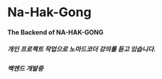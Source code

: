 # Na-Hak-Gong

#### The Backend of NA-HAK-GONG 
##### 개인 프로젝트 작업으로 노마드코더 강의를 듣고 있습니다. 
##### 백엔드 개발중
